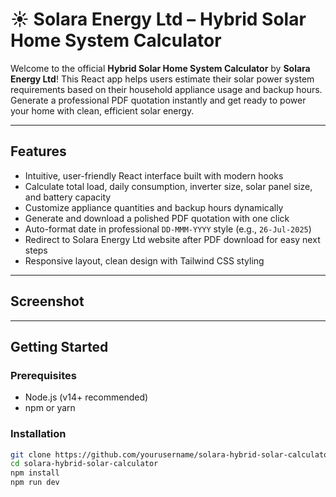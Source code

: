 # ☀️ Solara Energy Ltd – Hybrid Solar Home System Calculator

Welcome to the official **Hybrid Solar Home System Calculator** by **Solara Energy Ltd**! This React app helps users estimate their solar power system requirements based on their household appliance usage and backup hours. Generate a professional PDF quotation instantly and get ready to power your home with clean, efficient solar energy.

---

## Features

- Intuitive, user-friendly React interface built with modern hooks
- Calculate total load, daily consumption, inverter size, solar panel size, and battery capacity
- Customize appliance quantities and backup hours dynamically
- Generate and download a polished PDF quotation with one click
- Auto-format date in professional `DD-MMM-YYYY` style (e.g., `26-Jul-2025`)
- Redirect to Solara Energy Ltd website after PDF download for easy next steps
- Responsive layout, clean design with Tailwind CSS styling

---

## Screenshot



---

## Getting Started

### Prerequisites

- Node.js (v14+ recommended)
- npm or yarn

### Installation

```bash
git clone https://github.com/yourusername/solara-hybrid-solar-calculator.git
cd solara-hybrid-solar-calculator
npm install
npm run dev
